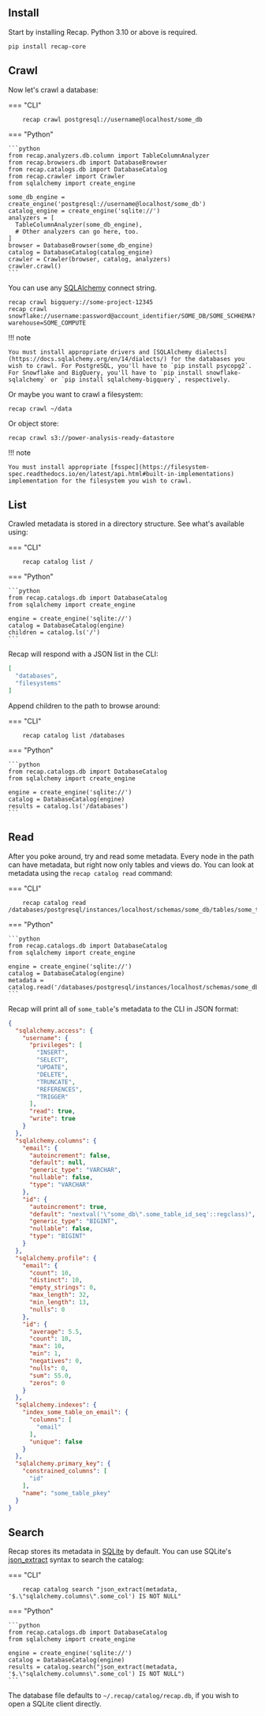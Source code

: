 ## Install

Start by installing Recap. Python 3.10 or above is required.

    pip install recap-core

## Crawl

Now let's crawl a database:


=== "CLI"

        recap crawl postgresql://username@localhost/some_db

=== "Python"

    ```python
    from recap.analyzers.db.column import TableColumnAnalyzer
    from recap.browsers.db import DatabaseBrowser
    from recap.catalogs.db import DatabaseCatalog
    from recap.crawler import Crawler
    from sqlalchemy import create_engine

    some_db_engine = create_engine('postgresql://username@localhost/some_db')
    catalog_engine = create_engine('sqlite://')
    analyzers = [
      TableColumnAnalyzer(some_db_engine),
      # Other analyzers can go here, too.
    ]
    browser = DatabaseBrowser(some_db_engine)
    catalog = DatabaseCatalog(catalog_engine)
    crawler = Crawler(browser, catalog, analyzers)
    crawler.crawl()
    ```

You can use any [SQLAlchemy](https://docs.sqlalchemy.org/en/14/dialects/) connect string.

    recap crawl bigquery://some-project-12345
    recap crawl snowflake://username:password@account_identifier/SOME_DB/SOME_SCHHEMA?warehouse=SOME_COMPUTE

!!! note

    You must install appropriate drivers and [SQLAlchemy dialects](https://docs.sqlalchemy.org/en/14/dialects/) for the databases you wish to crawl. For PostgreSQL, you'll have to `pip install psycopg2`. For Snowflake and BigQuery, you'll have to `pip install snowflake-sqlalchemy` or `pip install sqlalchemy-bigquery`, respectively.

Or maybe you want to crawl a filesystem:

    recap crawl ~/data

Or object store:

    recap crawl s3://power-analysis-ready-datastore

!!! note

    You must install appropriate [fsspec](https://filesystem-spec.readthedocs.io/en/latest/api.html#built-in-implementations) implementation for the filesystem you wish to crawl.

## List

Crawled metadata is stored in a directory structure. See what's available using:

=== "CLI"

        recap catalog list /

=== "Python"

    ```python
    from recap.catalogs.db import DatabaseCatalog
    from sqlalchemy import create_engine

    engine = create_engine('sqlite://')
    catalog = DatabaseCatalog(engine)
    children = catalog.ls('/')
    ```

Recap will respond with a JSON list in the CLI:

```json
[
  "databases",
  "filesystems"
]
```

Append children to the path to browse around:

=== "CLI"

        recap catalog list /databases

=== "Python"

    ```python
    from recap.catalogs.db import DatabaseCatalog
    from sqlalchemy import create_engine

    engine = create_engine('sqlite://')
    catalog = DatabaseCatalog(engine)
    results = catalog.ls('/databases')
    ```

## Read

After you poke around, try and read some metadata. Every node in the path can have metadata, but right now only tables and views do. You can look at metadata using the `recap catalog read` command:

=== "CLI"

        recap catalog read /databases/postgresql/instances/localhost/schemas/some_db/tables/some_table

=== "Python"

    ```python
    from recap.catalogs.db import DatabaseCatalog
    from sqlalchemy import create_engine

    engine = create_engine('sqlite://')
    catalog = DatabaseCatalog(engine)
    metadata = catalog.read('/databases/postgresql/instances/localhost/schemas/some_db/tables/some_table')
    ```

Recap will print all of `some_table`'s metadata to the CLI in JSON format:

```json
{
  "sqlalchemy.access": {
    "username": {
      "privileges": [
        "INSERT",
        "SELECT",
        "UPDATE",
        "DELETE",
        "TRUNCATE",
        "REFERENCES",
        "TRIGGER"
      ],
      "read": true,
      "write": true
    }
  },
  "sqlalchemy.columns": {
    "email": {
      "autoincrement": false,
      "default": null,
      "generic_type": "VARCHAR",
      "nullable": false,
      "type": "VARCHAR"
    },
    "id": {
      "autoincrement": true,
      "default": "nextval('\"some_db\".some_table_id_seq'::regclass)",
      "generic_type": "BIGINT",
      "nullable": false,
      "type": "BIGINT"
    }
  },
  "sqlalchemy.profile": {
    "email": {
      "count": 10,
      "distinct": 10,
      "empty_strings": 0,
      "max_length": 32,
      "min_length": 13,
      "nulls": 0
    },
    "id": {
      "average": 5.5,
      "count": 10,
      "max": 10,
      "min": 1,
      "negatives": 0,
      "nulls": 0,
      "sum": 55.0,
      "zeros": 0
    }
  },
  "sqlalchemy.indexes": {
    "index_some_table_on_email": {
      "columns": [
        "email"
      ],
      "unique": false
    }
  },
  "sqlalchemy.primary_key": {
    "constrained_columns": [
      "id"
    ],
    "name": "some_table_pkey"
  }
}
```

## Search

Recap stores its metadata in [SQLite](https://www.sqlite.org/) by default. You can use SQLite's [json_extract](https://www.sqlite.org/json1.html#the_json_extract_function) syntax to search the catalog:

=== "CLI"

        recap catalog search "json_extract(metadata, '$.\"sqlalchemy.columns\".some_col') IS NOT NULL"

=== "Python"

    ```python
    from recap.catalogs.db import DatabaseCatalog
    from sqlalchemy import create_engine

    engine = create_engine('sqlite://')
    catalog = DatabaseCatalog(engine)
    results = catalog.search("json_extract(metadata, '$.\"sqlalchemy.columns\".some_col') IS NOT NULL")
    ```

The database file defaults to `~/.recap/catalog/recap.db`, if you wish to open a SQLite client directly.
